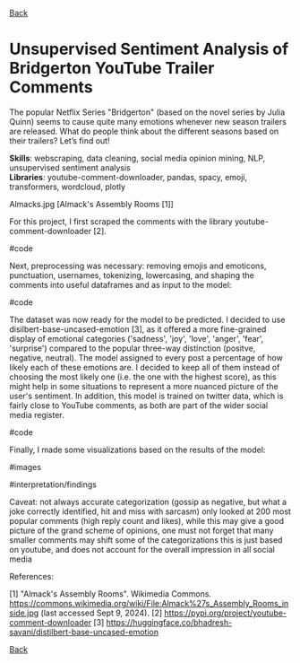 [Back](https://ycvogt.github.io/my_portfolio/)

# Unsupervised Sentiment Analysis of Bridgerton YouTube Trailer Comments

The popular Netflix Series "Bridgerton" (based on the novel series by Julia Quinn) seems to cause quite many emotions whenever new season trailers are released. What do people think about the different seasons based on their trailers? Let’s find out!

**Skills**: webscraping, data cleaning, social media opinion mining, NLP, unsupervised sentiment analysis<br/> 
**Libraries**: youtube-comment-downloader, pandas, spacy, emoji, transformers, wordcloud, plotly

Almacks.jpg
[Almack's Assembly Rooms [1]]

For this project, I first scraped the comments with the library youtube-comment-downloader [2].

#code

Next, preprocessing was necessary: removing emojis and emoticons, punctuation, usernames, tokenizing, lowercasing, and shaping the comments into useful dataframes and as input to the model:

#code

The dataset was now ready for the model to be predicted. I decided to use disilbert-base-uncased-emotion [3], as it offered a more fine-grained display of emotional categories ('sadness', 'joy', 'love', 'anger', 'fear', 'surprise') compared to the popular three-way distinction (positve, negative, neutral). The model assigned to every post a percentage of how likely each of these emotions are. I decided to keep all of them instead of choosing the most likely one (i.e. the one with the highest score), as this might help in some situations to represent a more nuanced picture of the user's sentiment. In addition, this model is trained on twitter data, which is fairly close to YouTube comments, as both are part of the wider social media register.

#code

Finally, I made some visualizations based on the results of the model:

#images

#interpretation/findings

Caveat: 
not always accurate categorization (gossip as negative, but what a joke correctly identified, hit and miss with sarcasm)
only looked at 200 most popular comments (high reply count and likes), while this may give a good picture of the grand scheme of opinions, one must not forget that many smaller comments may shift some of the categorizations 
this is just based on youtube, and does not account for the overall impression in all social media

References:

[1] "Almack's Assembly Rooms". Wikimedia Commons. https://commons.wikimedia.org/wiki/File:Almack%27s_Assembly_Rooms_inside.jpg (last accessed Sept 9, 2024).
[2] https://pypi.org/project/youtube-comment-downloader
[3] https://huggingface.co/bhadresh-savani/distilbert-base-uncased-emotion 

[Back](https://ycvogt.github.io/my_portfolio/)
